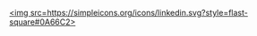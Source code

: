 <a href="https://www.linkedin.com/in/kanikim/"><img src=https://simpleicons.org/icons/linkedin.svg?style=flast-square#0A66C2></a>
